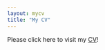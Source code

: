 ```yaml
---
layout: mycv
title: "My CV"
---
```


Please click here to visit my <a href="https://drive.google.com/file/d/1GjHfyvOYk6cU9Y0oDawb_P6AAp2h5uQ2/view?usp=sharing">CV</a>!

